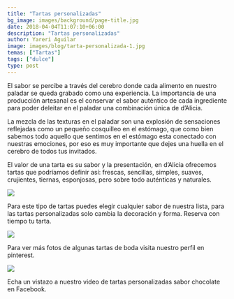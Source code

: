 ```yaml
---
title: "Tartas personalizadas"
bg_image: images/background/page-title.jpg
date: 2018-04-04T11:07:10+06:00
description: "Tartas personalizadas"
author: Yareri Aguilar
image: images/blog/tarta-personalizada-1.jpg
temas: ["Tartas"]
tags: ["dulce"]
type: post
---
```

El sabor se percibe a través del cerebro donde cada alimento en nuestro paladar se queda grabado como una experiencia. La importancia de una producción artesanal es el conservar el sabor auténtico de cada ingrediente para poder deleitar en el paladar una combinación única de d’Alicia.

La mezcla de las texturas en el paladar son una explosión de sensaciones  reflejadas como un pequeño cosquilleo en el estómago, que como bien sabemos todo aquello que sentimos en el estómago esta conectado con nuestras emociones, por eso es muy importante que dejes una huella en el cerebro de todos tus invitados.

El valor de una tarta es su sabor y la presentación, en d’Alicia ofrecemos tartas que podríamos definir así: frescas, sencillas, simples, suaves, crujientes, tiernas, esponjosas, pero sobre todo auténticas y naturales.

![](/images/blog/seleccion-de-tartas.jpg)

Para este tipo de tartas puedes elegir cualquier sabor de nuestra lista, para las tartas personalizadas  solo cambia la decoración y forma.  Reserva con tiempo tu tarta.

![](/images/blog/tarta-cumpleanos-1.jpg)

Para ver más fotos de algunas tartas de boda visita nuestro perfil en pinterest.

![](/images/blog/tarta-cumpleanos-2.jpg)

Echa un vistazo a nuestro video de tartas personalizadas sabor chocolate en Facebook.
